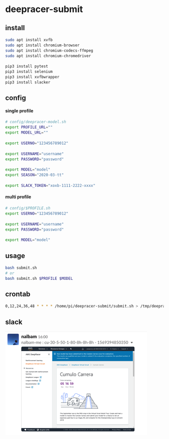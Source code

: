 # deepracer-submit

## install

```bash
sudo apt install xvfb
sudo apt install chromium-browser
sudo apt install chromium-codecs-ffmpeg
sudo apt install chromium-chromedriver

pip3 install pytest
pip3 install selenium
pip3 install xvfbwrapper
pip3 install slacker
```

## config

#### single profile

```bash
# config/deepracer-model.sh
export PROFILE_URL=""
export MODEL_URL=""

export USERNO="123456789012"

export USERNAME="username"
export PASSWORD="password"

export MODEL="model"
export SEASON="2020-03-tt"

export SLACK_TOKEN="xoxb-1111-2222-xxxx"
```

#### multi profile

```bash
# config/$PROFILE.sh
export USERNO="123456789012"

export USERNAME="username"
export PASSWORD="password"

export MODEL="model"
```

## usage

```bash
bash submit.sh
# or
bash submit.sh $PROFILE $MODEL
```

## crontab

```bash
0,12,24,36,48 * * * * /home/pi/deepracer-submit/submit.sh > /tmp/deepracer-submit.log 2>&1
```

## slack

![success](./images/success.png)
